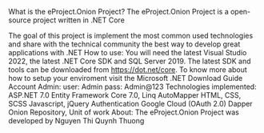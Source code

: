 What is the eProject.Onion Project?
The eProject.Onion Project is a open-source project written in .NET Core

The goal of this project is implement the most common used technologies and share with the technical community the best way to develop great applications with .NET
How to use:
You will need the latest Visual Studio 2022, the latest .NET Core SDK and SQL Server 2019.
The latest SDK and tools can be downloaded from https://dot.net/core.
To know more about how to setup your enviroment visit the Microsoft .NET Download Guide
Account Admin:
user: Admin
pass: Admin@123
Technologies implemented:
ASP.NET 7.0
Entity Framework Core 7.0, Linq
AutoMapper
HTML, CSS, SCSS
Javascript, jQuery
Authentication
Google Cloud (OAuth 2.0)
Dapper
Onion
Repository, Unit of work
About:
The eProject.Onion Project was developed by Nguyen Thi Quynh Thuong

